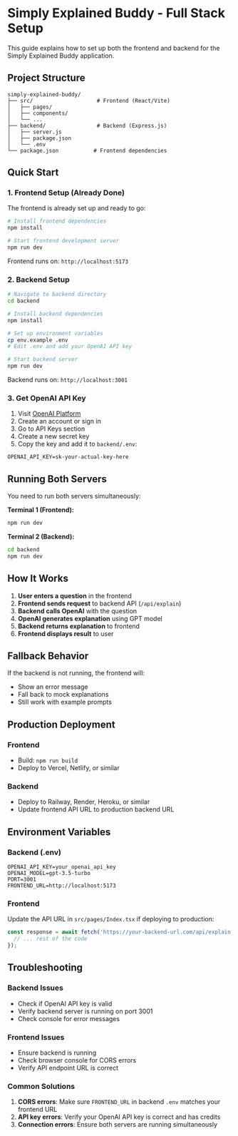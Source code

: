 # Simply Explained Buddy - Full Stack Setup

This guide explains how to set up both the frontend and backend for the Simply Explained Buddy application.

## Project Structure

```
simply-explained-buddy/
├── src/                    # Frontend (React/Vite)
│   ├── pages/
│   ├── components/
│   └── ...
├── backend/                # Backend (Express.js)
│   ├── server.js
│   ├── package.json
│   └── .env
└── package.json           # Frontend dependencies
```

## Quick Start

### 1. Frontend Setup (Already Done)

The frontend is already set up and ready to go:

```bash
# Install frontend dependencies
npm install

# Start frontend development server
npm run dev
```

Frontend runs on: `http://localhost:5173`

### 2. Backend Setup

```bash
# Navigate to backend directory
cd backend

# Install backend dependencies
npm install

# Set up environment variables
cp env.example .env
# Edit .env and add your OpenAI API key

# Start backend server
npm run dev
```

Backend runs on: `http://localhost:3001`

### 3. Get OpenAI API Key

1. Visit [OpenAI Platform](https://platform.openai.com/)
2. Create an account or sign in
3. Go to API Keys section
4. Create a new secret key
5. Copy the key and add it to `backend/.env`:

```
OPENAI_API_KEY=sk-your-actual-key-here
```

## Running Both Servers

You need to run both servers simultaneously:

**Terminal 1 (Frontend):**
```bash
npm run dev
```

**Terminal 2 (Backend):**
```bash
cd backend
npm run dev
```

## How It Works

1. **User enters a question** in the frontend
2. **Frontend sends request** to backend API (`/api/explain`)
3. **Backend calls OpenAI** with the question
4. **OpenAI generates explanation** using GPT model
5. **Backend returns explanation** to frontend
6. **Frontend displays result** to user

## Fallback Behavior

If the backend is not running, the frontend will:
- Show an error message
- Fall back to mock explanations
- Still work with example prompts

## Production Deployment

### Frontend
- Build: `npm run build`
- Deploy to Vercel, Netlify, or similar

### Backend
- Deploy to Railway, Render, Heroku, or similar
- Update frontend API URL to production backend URL

## Environment Variables

### Backend (.env)
```
OPENAI_API_KEY=your_openai_api_key
OPENAI_MODEL=gpt-3.5-turbo
PORT=3001
FRONTEND_URL=http://localhost:5173
```

### Frontend
Update the API URL in `src/pages/Index.tsx` if deploying to production:
```javascript
const response = await fetch('https://your-backend-url.com/api/explain', {
  // ... rest of the code
});
```

## Troubleshooting

### Backend Issues
- Check if OpenAI API key is valid
- Verify backend server is running on port 3001
- Check console for error messages

### Frontend Issues
- Ensure backend is running
- Check browser console for CORS errors
- Verify API endpoint URL is correct

### Common Solutions
1. **CORS errors**: Make sure `FRONTEND_URL` in backend `.env` matches your frontend URL
2. **API key errors**: Verify your OpenAI API key is correct and has credits
3. **Connection errors**: Ensure both servers are running simultaneously

